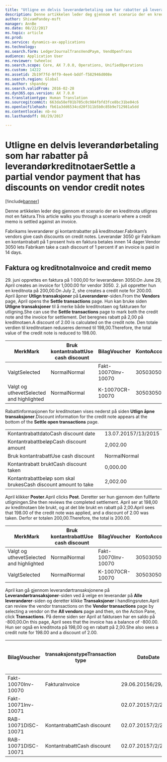 ```yaml
---
title: "Utligne en delvis leverandørbetaling som har rabatter på leverandørkreditnotaer"
description: Denne artikkelen leder deg gjennom et scenario der en kreditnota utlignes mot en faktura.
author: ShivamPandey-msft
manager: AnnBe
ms.date: 08/22/2017
ms.topic: article
ms.prod: 
ms.service: dynamics-ax-applications
ms.technology: 
ms.search.form: LedgerJournalTransVendPaym, VendOpenTrans
audience: Application User
ms.reviewer: twheeloc
ms.search.scope: Core, AX 7.0.0, Operations, UnifiedOperations
ms.custom: 14222
ms.assetid: 2b19f7fd-9ff9-4ee4-bddf-f582946d008e
ms.search.region: Global
ms.author: shpandey
ms.search.validFrom: 2016-02-28
ms.dyn365.ops.version: AX 7.0.0
ms.translationtype: Human Translation
ms.sourcegitcommit: 663da58ef01b705c0c984fbfd3fce8bc31be04c6
ms.openlocfilehash: fb61a3dd6534cd20f311b5b0c85b9e712981a5dd
ms.contentlocale: nb-no
ms.lasthandoff: 08/29/2017

---
```


# <a name="settle-a-partial-vendor-payment-that-has-discounts-on-vendor-credit-notes"></a><span data-ttu-id="41cd9-103">Utligne en delvis leverandørbetaling som har rabatter på leverandørkreditnotaer</span><span class="sxs-lookup"><span data-stu-id="41cd9-103">Settle a partial vendor payment that has discounts on vendor credit notes</span></span>

[!include[banner](../includes/banner.md)]


<span data-ttu-id="41cd9-104">Denne artikkelen leder deg gjennom et scenario der en kreditnota utlignes mot en faktura.</span><span class="sxs-lookup"><span data-stu-id="41cd9-104">This article walks you through a scenario where a credit memo is settled against an invoice.</span></span>

<span data-ttu-id="41cd9-105">Fabrikams leverandører gi kontantrabatter på kreditnotaer.</span><span class="sxs-lookup"><span data-stu-id="41cd9-105">Fabrikam’s vendors give cash discounts on credit notes.</span></span> <span data-ttu-id="41cd9-106">Leverandør 3050 gir Fabrikam en kontantrabatt på 1 prosent hvis en faktura betales innen 14 dager.</span><span class="sxs-lookup"><span data-stu-id="41cd9-106">Vendor 3050 lets Fabrikam take a cash discount of 1 percent if an invoice is paid in 14 days.</span></span>

## <a name="invoice-and-credit-memo"></a><span data-ttu-id="41cd9-107">Faktura og kreditnota</span><span class="sxs-lookup"><span data-stu-id="41cd9-107">Invoice and credit memo</span></span>
<span data-ttu-id="41cd9-108">29. juni opprettes en faktura på 1 000,00 for leverandøren 3050.</span><span class="sxs-lookup"><span data-stu-id="41cd9-108">On June 29, April creates an invoice for 1,000.00 for vendor 3050.</span></span> <span data-ttu-id="41cd9-109">2. juli oppretter hun en kreditnota på 200,00.</span><span class="sxs-lookup"><span data-stu-id="41cd9-109">On July 2, she creates a credit note for 200.00.</span></span> <span data-ttu-id="41cd9-110">April åpner **Utlign transaksjoner** på **Leverandører**-siden.</span><span class="sxs-lookup"><span data-stu-id="41cd9-110">From the **Vendors** page, April opens the **Settle transactions** page.</span></span> <span data-ttu-id="41cd9-111">Hun kan bruke siden **Utligne transaksjoner** til å merke både kreditnotaen og fakturaen for utligning.</span><span class="sxs-lookup"><span data-stu-id="41cd9-111">She can use the **Settle transactions** page to mark both the credit note and the invoice for settlement.</span></span> <span data-ttu-id="41cd9-112">Det beregnes rabatt på 2,00 på kreditnotaen.</span><span class="sxs-lookup"><span data-stu-id="41cd9-112">A discount of 2.00 is calculated on the credit note.</span></span> <span data-ttu-id="41cd9-113">Den totale verdien til kreditnotaen reduseres dermed til 198,00.</span><span class="sxs-lookup"><span data-stu-id="41cd9-113">Therefore, the total value of the credit note is reduced to 198.00.</span></span>

| <span data-ttu-id="41cd9-114">Merk</span><span class="sxs-lookup"><span data-stu-id="41cd9-114">Mark</span></span>                     | <span data-ttu-id="41cd9-115">Bruk kontantrabatt</span><span class="sxs-lookup"><span data-stu-id="41cd9-115">Use cash discount</span></span> | <span data-ttu-id="41cd9-116">Bilag</span><span class="sxs-lookup"><span data-stu-id="41cd9-116">Voucher</span></span>   | <span data-ttu-id="41cd9-117">Konto</span><span class="sxs-lookup"><span data-stu-id="41cd9-117">Account</span></span> | <span data-ttu-id="41cd9-118">Dato</span><span class="sxs-lookup"><span data-stu-id="41cd9-118">Date</span></span>      | <span data-ttu-id="41cd9-119">Forfallsdato</span><span class="sxs-lookup"><span data-stu-id="41cd9-119">Due date</span></span>  | <span data-ttu-id="41cd9-120">Faktura</span><span class="sxs-lookup"><span data-stu-id="41cd9-120">Invoice</span></span> | <span data-ttu-id="41cd9-121">Beløp i transaksjonsvaluta</span><span class="sxs-lookup"><span data-stu-id="41cd9-121">Amount in transaction currency</span></span> | <span data-ttu-id="41cd9-122">Valuta</span><span class="sxs-lookup"><span data-stu-id="41cd9-122">Currency</span></span> | <span data-ttu-id="41cd9-123">Beløp som skal utlignes</span><span class="sxs-lookup"><span data-stu-id="41cd9-123">Amount to settle</span></span> |
|--------------------------|-------------------|-----------|---------|-----------|-----------|---------|--------------------------------|----------|------------------|
| <span data-ttu-id="41cd9-124">Valgt</span><span class="sxs-lookup"><span data-stu-id="41cd9-124">Selected</span></span>                 | <span data-ttu-id="41cd9-125">Normal</span><span class="sxs-lookup"><span data-stu-id="41cd9-125">Normal</span></span>            | <span data-ttu-id="41cd9-126">Fakt-10070</span><span class="sxs-lookup"><span data-stu-id="41cd9-126">Inv-10070</span></span> | <span data-ttu-id="41cd9-127">3050</span><span class="sxs-lookup"><span data-stu-id="41cd9-127">3050</span></span>    | <span data-ttu-id="41cd9-128">29.06.2015</span><span class="sxs-lookup"><span data-stu-id="41cd9-128">6/29/2015</span></span> | <span data-ttu-id="41cd9-129">29.07.2015</span><span class="sxs-lookup"><span data-stu-id="41cd9-129">7/29/2015</span></span> | <span data-ttu-id="41cd9-130">10070</span><span class="sxs-lookup"><span data-stu-id="41cd9-130">10070</span></span>   | <span data-ttu-id="41cd9-131">-1 000,00</span><span class="sxs-lookup"><span data-stu-id="41cd9-131">-1,000.00</span></span>                      | <span data-ttu-id="41cd9-132">USD</span><span class="sxs-lookup"><span data-stu-id="41cd9-132">USD</span></span>      | <span data-ttu-id="41cd9-133">-990,00</span><span class="sxs-lookup"><span data-stu-id="41cd9-133">-990.00</span></span>          |
| <span data-ttu-id="41cd9-134">Valgt og uthevet</span><span class="sxs-lookup"><span data-stu-id="41cd9-134">Selected and highlighted</span></span> | <span data-ttu-id="41cd9-135">Normal</span><span class="sxs-lookup"><span data-stu-id="41cd9-135">Normal</span></span>            | <span data-ttu-id="41cd9-136">K-10070</span><span class="sxs-lookup"><span data-stu-id="41cd9-136">CR-10070</span></span>  | <span data-ttu-id="41cd9-137">3050</span><span class="sxs-lookup"><span data-stu-id="41cd9-137">3050</span></span>    | <span data-ttu-id="41cd9-138">02.07.2015</span><span class="sxs-lookup"><span data-stu-id="41cd9-138">7/2/2015</span></span>  | <span data-ttu-id="41cd9-139">29.07.2015</span><span class="sxs-lookup"><span data-stu-id="41cd9-139">7/29/2015</span></span> |         | <span data-ttu-id="41cd9-140">200,00</span><span class="sxs-lookup"><span data-stu-id="41cd9-140">200.00</span></span>                         | <span data-ttu-id="41cd9-141">USD</span><span class="sxs-lookup"><span data-stu-id="41cd9-141">USD</span></span>      | <span data-ttu-id="41cd9-142">198,00</span><span class="sxs-lookup"><span data-stu-id="41cd9-142">198.00</span></span>           |

<span data-ttu-id="41cd9-143">Rabattinformasjonen for kreditnotaen vises nederst på siden **Utlign åpne transaksjoner**.</span><span class="sxs-lookup"><span data-stu-id="41cd9-143">Discount information for the credit note appears at the bottom of the **Settle open transactions** page.</span></span>

|                              |           |
|------------------------------|-----------|
| <span data-ttu-id="41cd9-144">Kontantrabattdato</span><span class="sxs-lookup"><span data-stu-id="41cd9-144">Cash discount date</span></span>           | <span data-ttu-id="41cd9-145">13.07.2015</span><span class="sxs-lookup"><span data-stu-id="41cd9-145">7/13/2015</span></span> |
| <span data-ttu-id="41cd9-146">Kontantrabattbeløp</span><span class="sxs-lookup"><span data-stu-id="41cd9-146">Cash discount amount</span></span>         | <span data-ttu-id="41cd9-147">2,00</span><span class="sxs-lookup"><span data-stu-id="41cd9-147">2.00</span></span>      |
| <span data-ttu-id="41cd9-148">Bruk kontantrabatt</span><span class="sxs-lookup"><span data-stu-id="41cd9-148">Use cash discount</span></span>            | <span data-ttu-id="41cd9-149">Normal</span><span class="sxs-lookup"><span data-stu-id="41cd9-149">Normal</span></span>    |
| <span data-ttu-id="41cd9-150">Kontantrabatt brukt</span><span class="sxs-lookup"><span data-stu-id="41cd9-150">Cash discount taken</span></span>          | <span data-ttu-id="41cd9-151">0,00</span><span class="sxs-lookup"><span data-stu-id="41cd9-151">0.00</span></span>      |
| <span data-ttu-id="41cd9-152">Kontantrabattbeløp som skal brukes</span><span class="sxs-lookup"><span data-stu-id="41cd9-152">Cash discount amount to take</span></span> | <span data-ttu-id="41cd9-153">2,00</span><span class="sxs-lookup"><span data-stu-id="41cd9-153">2.00</span></span>      |

<span data-ttu-id="41cd9-154">April klikker **Poster**.</span><span class="sxs-lookup"><span data-stu-id="41cd9-154">April clicks **Post**.</span></span> <span data-ttu-id="41cd9-155">Deretter ser hun gjennom den fullførte utligningen.</span><span class="sxs-lookup"><span data-stu-id="41cd9-155">She then reviews the completed settlement.</span></span> <span data-ttu-id="41cd9-156">April ser at 198,00 av kreditnotaen ble brukt, og at det ble brukt en rabatt på 2,00.</span><span class="sxs-lookup"><span data-stu-id="41cd9-156">April sees that 198.00 of the credit note was applied, and a discount of 2.00 was taken.</span></span> <span data-ttu-id="41cd9-157">Derfor er totalen 200,00.</span><span class="sxs-lookup"><span data-stu-id="41cd9-157">Therefore, the total is 200.00.</span></span>

| <span data-ttu-id="41cd9-158">Merk</span><span class="sxs-lookup"><span data-stu-id="41cd9-158">Mark</span></span>                     | <span data-ttu-id="41cd9-159">Bruk kontantrabatt</span><span class="sxs-lookup"><span data-stu-id="41cd9-159">Use cash discount</span></span> | <span data-ttu-id="41cd9-160">Bilag</span><span class="sxs-lookup"><span data-stu-id="41cd9-160">Voucher</span></span>   | <span data-ttu-id="41cd9-161">Konto</span><span class="sxs-lookup"><span data-stu-id="41cd9-161">Account</span></span> | <span data-ttu-id="41cd9-162">Dato</span><span class="sxs-lookup"><span data-stu-id="41cd9-162">Date</span></span>      | <span data-ttu-id="41cd9-163">Forfallsdato</span><span class="sxs-lookup"><span data-stu-id="41cd9-163">Due date</span></span>  | <span data-ttu-id="41cd9-164">Faktura</span><span class="sxs-lookup"><span data-stu-id="41cd9-164">Invoice</span></span>  | <span data-ttu-id="41cd9-165">Beløp i transaksjonsvaluta</span><span class="sxs-lookup"><span data-stu-id="41cd9-165">Amount in transaction currency</span></span> | <span data-ttu-id="41cd9-166">Valuta</span><span class="sxs-lookup"><span data-stu-id="41cd9-166">Currency</span></span> | <span data-ttu-id="41cd9-167">Beløp som skal utlignes</span><span class="sxs-lookup"><span data-stu-id="41cd9-167">Amount to settle</span></span> |
|--------------------------|-------------------|-----------|---------|-----------|-----------|----------|--------------------------------|----------|------------------|
| <span data-ttu-id="41cd9-168">Valgt og uthevet</span><span class="sxs-lookup"><span data-stu-id="41cd9-168">Selected and highlighted</span></span> | <span data-ttu-id="41cd9-169">Normal</span><span class="sxs-lookup"><span data-stu-id="41cd9-169">Normal</span></span>            | <span data-ttu-id="41cd9-170">Fakt-10070</span><span class="sxs-lookup"><span data-stu-id="41cd9-170">Inv-10070</span></span> | <span data-ttu-id="41cd9-171">3050</span><span class="sxs-lookup"><span data-stu-id="41cd9-171">3050</span></span>    | <span data-ttu-id="41cd9-172">29.06.2015</span><span class="sxs-lookup"><span data-stu-id="41cd9-172">6/29/2015</span></span> | <span data-ttu-id="41cd9-173">29.07.2015</span><span class="sxs-lookup"><span data-stu-id="41cd9-173">7/29/2015</span></span> | <span data-ttu-id="41cd9-174">10070</span><span class="sxs-lookup"><span data-stu-id="41cd9-174">10070</span></span>    | <span data-ttu-id="41cd9-175">-1 000,00</span><span class="sxs-lookup"><span data-stu-id="41cd9-175">-1,000.00</span></span>                      | <span data-ttu-id="41cd9-176">USD</span><span class="sxs-lookup"><span data-stu-id="41cd9-176">USD</span></span>      | <span data-ttu-id="41cd9-177">-200,00</span><span class="sxs-lookup"><span data-stu-id="41cd9-177">-200.00</span></span>          |
| <span data-ttu-id="41cd9-178">Valgt</span><span class="sxs-lookup"><span data-stu-id="41cd9-178">Selected</span></span>                 | <span data-ttu-id="41cd9-179">Normal</span><span class="sxs-lookup"><span data-stu-id="41cd9-179">Normal</span></span>            | <span data-ttu-id="41cd9-180">K-10070</span><span class="sxs-lookup"><span data-stu-id="41cd9-180">CR-10070</span></span>  | <span data-ttu-id="41cd9-181">3050</span><span class="sxs-lookup"><span data-stu-id="41cd9-181">3050</span></span>    | <span data-ttu-id="41cd9-182">02.07.2015</span><span class="sxs-lookup"><span data-stu-id="41cd9-182">7/2/2015</span></span>  | <span data-ttu-id="41cd9-183">29.07.2015</span><span class="sxs-lookup"><span data-stu-id="41cd9-183">7/29/2015</span></span> | <span data-ttu-id="41cd9-184">K-10070</span><span class="sxs-lookup"><span data-stu-id="41cd9-184">CR-10070</span></span> | <span data-ttu-id="41cd9-185">200,00</span><span class="sxs-lookup"><span data-stu-id="41cd9-185">200.00</span></span>                         | <span data-ttu-id="41cd9-186">USD</span><span class="sxs-lookup"><span data-stu-id="41cd9-186">USD</span></span>      | <span data-ttu-id="41cd9-187">198,00</span><span class="sxs-lookup"><span data-stu-id="41cd9-187">198.00</span></span>           |

<span data-ttu-id="41cd9-188">April kan gå gjennom leverandørtransaksjonene på **Leverandørtransaksjoner**-siden ved å velge en leverandør på **Alle leverandører**-siden og deretter klikke **Transaksjoner** i handlingsruten.</span><span class="sxs-lookup"><span data-stu-id="41cd9-188">April can review the vendor transactions on the **Vendor transactions** page by selecting a vendor on the **All vendors** page and then, on the Action Pane, click **Transactions**.</span></span> <span data-ttu-id="41cd9-189">På denne siden ser April at fakturaen har en saldo på -800,00.</span><span class="sxs-lookup"><span data-stu-id="41cd9-189">On this page, April sees that the invoice has a balance of -800.00.</span></span> <span data-ttu-id="41cd9-190">Hun ser også en kreditnota på 198,00 og en rabatt på 2,00.</span><span class="sxs-lookup"><span data-stu-id="41cd9-190">She also sees a credit note for 198.00 and a discount of 2.00.</span></span>

| <span data-ttu-id="41cd9-191">Bilag</span><span class="sxs-lookup"><span data-stu-id="41cd9-191">Voucher</span></span>    | <span data-ttu-id="41cd9-192">transaksjonstype</span><span class="sxs-lookup"><span data-stu-id="41cd9-192">Transaction type</span></span> | <span data-ttu-id="41cd9-193">Dato</span><span class="sxs-lookup"><span data-stu-id="41cd9-193">Date</span></span>      | <span data-ttu-id="41cd9-194">Faktura</span><span class="sxs-lookup"><span data-stu-id="41cd9-194">Invoice</span></span> | <span data-ttu-id="41cd9-195">Beløp i transaksjonsvaluta, debet</span><span class="sxs-lookup"><span data-stu-id="41cd9-195">Amount in transaction currency debit</span></span> | <span data-ttu-id="41cd9-196">Beløp i transaksjonsvaluta, kredit</span><span class="sxs-lookup"><span data-stu-id="41cd9-196">Amount in transaction currency credit</span></span> | <span data-ttu-id="41cd9-197">Saldo</span><span class="sxs-lookup"><span data-stu-id="41cd9-197">Balance</span></span> | <span data-ttu-id="41cd9-198">Valuta</span><span class="sxs-lookup"><span data-stu-id="41cd9-198">Currency</span></span> |
|------------|------------------|-----------|---------|--------------------------------------|---------------------------------------|---------|----------|
| <span data-ttu-id="41cd9-199">Fakt-10070</span><span class="sxs-lookup"><span data-stu-id="41cd9-199">Inv-10070</span></span>  | <span data-ttu-id="41cd9-200">Faktura</span><span class="sxs-lookup"><span data-stu-id="41cd9-200">Invoice</span></span>          | <span data-ttu-id="41cd9-201">29.06.2015</span><span class="sxs-lookup"><span data-stu-id="41cd9-201">6/29/2015</span></span> | <span data-ttu-id="41cd9-202">10070</span><span class="sxs-lookup"><span data-stu-id="41cd9-202">10070</span></span>   |                                      | <span data-ttu-id="41cd9-203">1 000,00</span><span class="sxs-lookup"><span data-stu-id="41cd9-203">1,000.00</span></span>                              | <span data-ttu-id="41cd9-204">-800.00</span><span class="sxs-lookup"><span data-stu-id="41cd9-204">-800.00</span></span> | <span data-ttu-id="41cd9-205">USD</span><span class="sxs-lookup"><span data-stu-id="41cd9-205">USD</span></span>      |
| <span data-ttu-id="41cd9-206">Fakt-10071</span><span class="sxs-lookup"><span data-stu-id="41cd9-206">Inv-10071</span></span>  |                  | <span data-ttu-id="41cd9-207">02.07.2015</span><span class="sxs-lookup"><span data-stu-id="41cd9-207">7/2/2015</span></span>  | <span data-ttu-id="41cd9-208">K10071</span><span class="sxs-lookup"><span data-stu-id="41cd9-208">CR10071</span></span> | <span data-ttu-id="41cd9-209">200,00</span><span class="sxs-lookup"><span data-stu-id="41cd9-209">200.00</span></span>                               |                                       | <span data-ttu-id="41cd9-210">0,00</span><span class="sxs-lookup"><span data-stu-id="41cd9-210">0.00</span></span>    | <span data-ttu-id="41cd9-211">USD</span><span class="sxs-lookup"><span data-stu-id="41cd9-211">USD</span></span>      |
| <span data-ttu-id="41cd9-212">RAB-10071</span><span class="sxs-lookup"><span data-stu-id="41cd9-212">DISC-10071</span></span> |  <span data-ttu-id="41cd9-213">Kontantrabatt</span><span class="sxs-lookup"><span data-stu-id="41cd9-213">Cash discount</span></span>   | <span data-ttu-id="41cd9-214">02.07.2015</span><span class="sxs-lookup"><span data-stu-id="41cd9-214">7/2/2015</span></span>  |         | <span data-ttu-id="41cd9-215">2,00</span><span class="sxs-lookup"><span data-stu-id="41cd9-215">2.00</span></span>                                 |                                       | <span data-ttu-id="41cd9-216">0,00</span><span class="sxs-lookup"><span data-stu-id="41cd9-216">0.00</span></span>    | <span data-ttu-id="41cd9-217">USD</span><span class="sxs-lookup"><span data-stu-id="41cd9-217">USD</span></span>      |
| <span data-ttu-id="41cd9-218">RAB-10071</span><span class="sxs-lookup"><span data-stu-id="41cd9-218">DISC-10071</span></span> |  <span data-ttu-id="41cd9-219">Kontantrabatt</span><span class="sxs-lookup"><span data-stu-id="41cd9-219">Cash discount</span></span>   | <span data-ttu-id="41cd9-220">02.07.2015</span><span class="sxs-lookup"><span data-stu-id="41cd9-220">7/2/2015</span></span>  |         |                                      | <span data-ttu-id="41cd9-221">2,00</span><span class="sxs-lookup"><span data-stu-id="41cd9-221">2.00</span></span>                                  | <span data-ttu-id="41cd9-222">0,00</span><span class="sxs-lookup"><span data-stu-id="41cd9-222">0.00</span></span>    | <span data-ttu-id="41cd9-223">USD</span><span class="sxs-lookup"><span data-stu-id="41cd9-223">USD</span></span>      |






